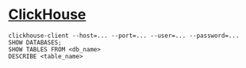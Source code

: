 # [ClickHouse](https://clickhouse.com/)
```
clickhouse-client --host=... --port=... --user=... --password=...
SHOW DATABASES;
SHOW TABLES FROM <db_name>
DESCRIBE <table_name>
```
